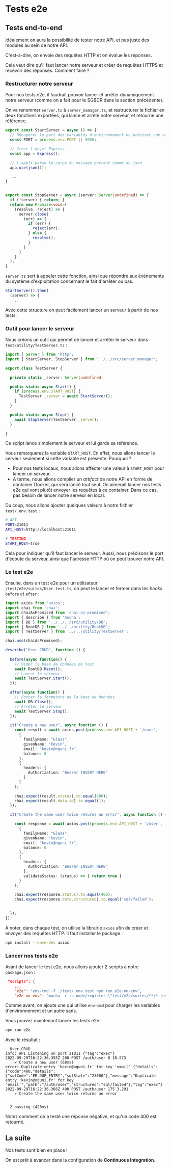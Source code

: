 # Tests e2e

## Tests end-to-end

Idéalement on aura la possibilité de tester notre API, et pas juste des modules au sein de notre API.

C'est-à-dire, on envoie des requêtes HTTP et on évalue les réponses.

Cela veut dire qu'il faut lancer notre serveur et créer de requêtes HTTPS et recevoir des réponses. Comment faire ?

### Restructurer notre serveur

Pour nos tests e2e, il faudrait pouvoir lancer et arrêter dynamiquement notre serveur (comme on a fait pour le SGBDR dans la section précédente).

On va renommer `server.ts` à `server_manager.ts`, et restructurer le fichier en deux fonctions exportées, qui lance et arrête notre serveur, et retourne une référence.

```ts
export const StartServer = async () => {
  // Récupérer le port des variables d'environnement ou préciser une valeur par défaut
  const PORT = process.env.PORT || 5050;

  // Créer l'objet Express
  const app = Express();

  // L'appli parse le corps du message entrant comme du json
  app.use(json());

  ...
}


export const StopServer = async (server: Server|undefined) => {
  if (!server) { return; }
  return new Promise<void>(
    (resolve, reject) => {
      server.close(
        (err) => {
          if (err) {
            reject(err);            
          } else {
            resolve();
          }
        }
      )
    }
  );  
}
```

`server.ts` sert à appeler cette fonction, ainsi que répondre aux événements du système d'exploitation concernant le fait d'arrêter ou pas.

```ts
StartServer().then(
  (server) => {
    ...
```

Avec cette structure on peut facilement lancer un serveur à partir de nos tests.

### Outil pour lancer le serveur

Nous créons un outil qui permet de lancer et arrêter le serveur dans `test/utility/TestServer.ts` :

```ts
import { Server } from 'http';
import { StartServer, StopServer } from '../../src/server_manager';

export class TestServer {

  private static _server: Server|undefined;

  public static async Start() {    
    if (process.env.START_HOST) {
      TestServer._server = await StartServer();
    }
  }

  public static async Stop() {
    await StopServer(TestServer._server);
  }

}
```

Ce script lance simplement le serveur et lui garde sa référence.

Vous remarquerez la variable `START_HOST`. En effet, nous allons lancer le serveur seulement si cette variable est présente. Pourquoi ?

* Pour nos tests locaux, nous allons affecter une valeur à `START_HOST` pour lancer un serveur.
* A terme, nous allons compiler un _artifact_ de notre API en forme de container Docker, qui sera lancé tout seul. On aimerait lancer nos tests e2e qui vont plutôt envoyer les requêtes à ce container. Dans ce cas, pas besoin de lancer notre serveur en local.

Du coup, nous allons ajouter quelques valeurs à notre fichier `test/.env.test` :

```sh
# API 
PORT=21011
API_HOST=http://localhost:21011

# TESTING
START_HOST=true
```

Cela pour indiquer qu'il faut lancer le serveur. Aussi, nous précisons le port d'écoute du serveur, ainsi que l'adresse HTTP où on peut trouver notre API.

### Le test e2e

Ensuite, dans un test e2e pour un utilisateur `/test/e2e/suites/User.test.ts`, on peut le lancer et fermer dans les _hooks_ `before` et `after` :

```ts
import axios from 'axios';
import chai from 'chai';
import chaiAsPromised from 'chai-as-promised';
import { describe } from 'mocha';
import { DB } from '../../../src/utility/DB';
import { RootDB } from '../../utility/RootDB';
import { TestServer } from '../../utility/TestServer';

chai.use(chaiAsPromised);

describe("User CRUD", function () {
  
  before(async function() {
    // Vider la base de données de test
    await RootDB.Reset();
    // Lancer le serveur
    await TestServer.Start();
  });

  after(async function() {
    // Forcer la fermeture de la base de données
    await DB.Close();
    // Arreter le serveur
    await TestServer.Stop();    
  });

  it("Create a new user", async function () {
    const result = await axios.post(process.env.API_HOST + '/user', 
      {
        familyName: "Glass",
        givenName: "Kevin",
        email: "kevin@nguni.fr",
        balance: 0
      }, 
      {
        headers: {
          Authorization: "Bearer INSERT HERE"
        }
      }
    );

    chai.expect(result.status).to.equal(200);
    chai.expect(result.data.id).to.equal(1);    
  });

  it("Create the same user twice returns an error", async function () {

    const response = await axios.post(process.env.API_HOST + '/user', 
      {
        familyName: "Glass",
        givenName: "Kevin",
        email: "kevin@nguni.fr",
        balance: 0
      }, 
      {        
        headers: {
          Authorization: "Bearer INSERT HERE"
        },
        validateStatus: (status) => { return true }
      }
    );

    chai.expect(response.status).to.equal(400);
    chai.expect(response.data.structured).to.equal('sql/failed');
        

  });
});
```

À noter, dans chaque test, on utilise la librairie `axios` afin de créer et envoyer des requêtes HTTP. Il faut installer le package :

```sh
npm install --save-dev axios
```

### Lancer nos tests e2e

Avant de lancer le test e2e, nous allons ajouter 2 scripts à notre `package.json` :

```json
 "scripts": {
    ...
    "e2e": "env-cmd -f ./test/.env.test npm run e2e-no-env",
    "e2e-no-env": "mocha -r ts-node/register \"test/e2e/suites/**/*.test.ts\""

```

Comme avant, on ajoute une qui utilise `env-cmd` pour charger les variables d'environnement et un autre sans.

Vous pouvez maintenant lancer les tests e2e:

```sh
npm run e2e
```

Avec le résultat :

```
  User CRUD
info: API Listening on port 21011 {"tag":"exec"}
2022-09-29T16:22:36.355Z 200 POST /auth/user 8 10.573
    ✔ Create a new user (68ms)
error: Duplicate entry 'kevin@nguni.fr' for key 'email' {"details":{"code":400,"details":{"sqlCode":"ER_DUP_ENTRY","sqlState":"23000"},"message":"Duplicate entry 'kevin@nguni.fr' for key 'email'","path":"/auth/user","structured":"sql/failed"},"tag":"exec"}
2022-09-29T16:22:36.366Z 400 POST /auth/user 175 3.291
    ✔ Create the same user twice returns an error


  2 passing (420ms)
```

Notez comment on a testé une réponse négative, et qu'un code 400 est retourné.

## La suite

Nos tests sont bien en place !

On est prêt à avancer dans la configuration de **Continuous Integration**.

